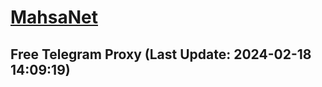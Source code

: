 
# [MahsaNet](https://t.me/mahsa_net)
## Free Telegram Proxy (Last Update: 2024-02-18 14:09:19)

    